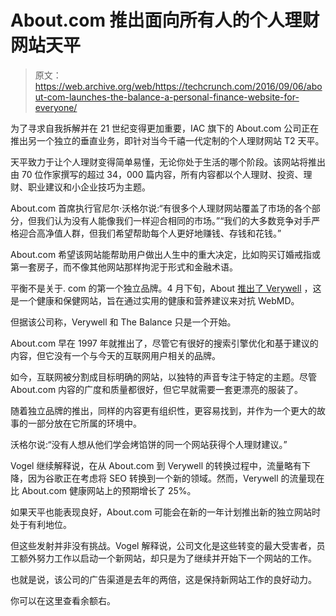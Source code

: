 # About.com 推出面向所有人的个人理财网站天平 

> 原文：<https://web.archive.org/web/https://techcrunch.com/2016/09/06/about-com-launches-the-balance-a-personal-finance-website-for-everyone/>

为了寻求自我拆解并在 21 世纪变得更加重要，IAC 旗下的 About.com 公司正在推出另一个独立的垂直业务，即针对当今千禧一代定制的个人理财网站 T2 天平。

天平致力于让个人理财变得简单易懂，无论你处于生活的哪个阶段。该网站将推出由 70 位作家撰写的超过 34，000 篇内容，所有内容都以个人理财、投资、理财、职业建议和小企业技巧为主题。

About.com 首席执行官尼尔·沃格尔说:“有很多个人理财网站覆盖了市场的各个部分，但我们认为没有人能像我们一样迎合相同的市场。”“我们的大多数竞争对手严格迎合高净值人群，但我们希望帮助每个人更好地赚钱、存钱和花钱。”

About.com 希望该网站能帮助用户做出人生中的重大决定，比如购买订婚戒指或第一套房子，而不像其他网站那样拘泥于形式和金融术语。

平衡不是关于. com 的第一个独立品牌。4 月下旬，About [推出了 Verywell](https://web.archive.org/web/20221225061146/https://techcrunch.com/2016/04/26/about-com-launches-verywell-a-standalone-brand-focused-on-health/) ，这是一个健康和保健网站，旨在通过实用的健康和营养建议来对抗 WebMD。

但据该公司称，Verywell 和 The Balance 只是一个开始。

About.com 早在 1997 年就推出了，尽管它有很好的搜索引擎优化和基于建议的内容，但它没有一个与今天的互联网用户相关的品牌。

如今，互联网被分割成目标明确的网站，以独特的声音专注于特定的主题。尽管 About.com 内容的广度和质量都很好，但它早就需要一套更漂亮的服装了。

随着独立品牌的推出，同样的内容更有组织性，更容易找到，并作为一个更大的故事的一部分放在它所属的环境中。

沃格尔说:“没有人想从他们学会烤馅饼的同一个网站获得个人理财建议。”

Vogel 继续解释说，在从 About.com 到 Verywell 的转换过程中，流量略有下降，因为谷歌正在考虑将 SEO 转换到一个新的领域。然而，Verywell 的流量现在比 About.com 健康网站上的预期增长了 25%。

如果天平也能表现良好，About.com 可能会在新的一年计划推出新的独立网站时处于有利地位。

但这些发射并非没有挑战。Vogel 解释说，公司文化是这些转变的最大受害者，员工额外努力工作以启动一个新网站，却只是为了继续并开始下一个网站的工作。

也就是说，该公司的广告渠道是去年的两倍，这是保持新网站工作的良好动力。

你可以在这里查看余额右。